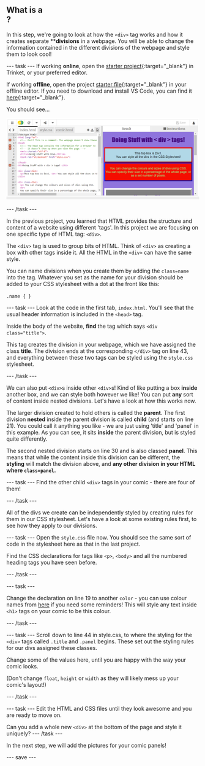 ## What is a <div>?

In this step, we're going to look at how the ```<div>``` tag works and how it creates separate ****divisions** in a webpage. You will be able to change the information contained in the different divisions of the webpage and style them to look cool!

--- task ---
If working **online**, open the [starter project](https://trinket.io/html/780d3e38c5){:target="_blank"} in Trinket, or your preferred editor.
 
If working **offline**, open the project [starter file](http://rpf.io/p/en/webcomic-get){:target="_blank"} in your offline editor. If you need to download and install VS Code, you can find it [here](https://code.visualstudio.com/Download){:target="_blank"}.

You should see...
 
![starter project](images/starter_project.png)

--- /task ---

In the previous project, you learned that HTML provides the structure and content of a website using different 'tags'. In this project we are focusing on one specific type of HTML tag: ```<div>```.

The ```<div>``` tag is used to group bits of HTML. Think of ```<div>``` as creating a box with other tags inside it. All the HTML in the ```<div>``` can have the same style.


You can name divisions when you create them by adding the ```class=name``` into the tag. Whatever you set as the name for your division should be added to your CSS stylesheet with a dot at the front like this:

```.name { }```

--- task ---
Look at the code in the first tab, ```index.html```. You'll see that the usual header information is included in the ```<head>``` tag. 

Inside the body of the website, **find** the tag which says ```<div class="title">```. 

This tag creates the division in your webpage, which we have assigned the class **title**. The division ends at the corresponding ```</div>``` tag on line 43, and everything between these two tags can be styled using the ```style.css``` stylesheet.

--- /task ---

We can also put ```<div>```s inside other ```<div>```s! Kind of like putting a box **inside** another box, and we can style both however we like! You can put **any** sort of content inside nested divisions. Let's have a look at how this works now.

The larger division created to hold others is called the **parent**. The first division **nested** inside the parent division is called **child** (and starts on line 21). You could call it anything you like - we are just using 'title' and 'panel' in this example. As you can see, it sits **inside** the parent division, but is styled quite differently.

The second nested division starts on line 30 and is also classed **panel**. This means that while the content inside this division can be different, the **styling** will match the division above, and **any other division in your HTML where ```class=panel```.**

--- task ---
Find the other child ```<div>``` tags in your comic - there are four of them!

--- /task ---

All of the divs we create can be independently styled by creating rules for them in our CSS stylesheet.  Let's have a look at some existing rules first, to see how they apply to our divisions. 

--- task ---
Open the ```style.css``` file now. You should see the same sort of code in the stylesheet here as that in the last project. 

Find the CSS declarations for tags like ```<p>```, ```<body>``` and all the numbered heading tags you have seen before.

--- /task ---

--- task ---

Change the declaration on line 19 to another ```color``` - you can use colour names from [here](https://www.w3schools.com/cssref/css_colors.asp) if you need some reminders! This will style any text inside ```<h1>``` tags on your comic to be this colour.

--- /task ---

--- task ---
Scroll down to line 44 in style.css, to where the styling for the ```<div>``` tags called ```.title``` and ```.panel``` begins. These set out the styling rules for our divs assigned these classes. 

Change some of the values here, until you are happy with the way your comic looks. 

(Don't change ```float```, ```height``` or ```width``` as they will likely mess up your comic's layout!)

--- /task ---

--- task ---
Edit the HTML and CSS files until they look awesome and you are ready to move on. 

Can you add a whole new ```<div>``` at the bottom of the page and style it uniquely?
--- /task ---

In the next step, we will add the pictures for your comic panels!

--- save ---